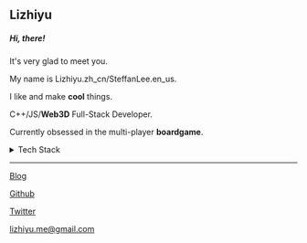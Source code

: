 ## Lizhiyu

##### Hi, there!
It's very glad to meet you.

My name is Lizhiyu.zh_cn/SteffanLee.en_us.

I like and make **cool** things.

C++/JS/**Web3D** Full-Stack Developer.

Currently obsessed in the multi-player **boardgame**.

<details>
  <summary>Tech Stack</summary>
  
  ##### Front-End
  1. React
  2. Three.js
  3. Babylon.js
  3. Cocos Creator
  ##### Back-End
  1. Nest.js
  2. BoardGame.io
</details>

---
[Blog](https://lizhiyu.me)

[Github](https://github.com/lizhiyu-me)

[Twitter](https://twitter.com/lychee_fish) 

[lizhiyu.me@gmail.com](mailto:lizhiyu.me@gmail.com)